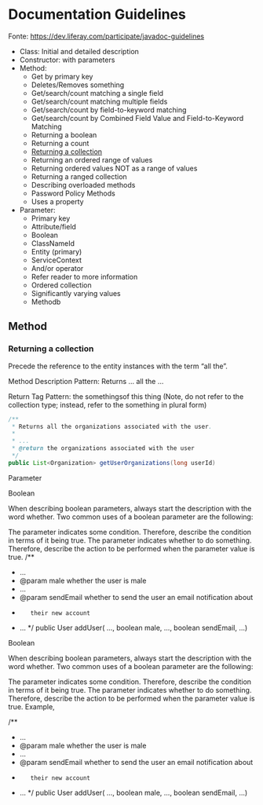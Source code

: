 # Documentation Guidelines
Fonte: https://dev.liferay.com/participate/javadoc-guidelines

- Class: Initial and detailed description
- Constructor: with parameters
- Method:
	- Get by primary key
	- Deletes/Removes something
	-  Get/search/count matching a single field
	- Get/search/count matching multiple fields
	- Get/search/count by field-to-keyword matching
	- Get/search/count by Combined Field Value and Field-to-Keyword Matching
	- Returning a boolean
	- Returning a count
	- [Returning a collection](#returning_collection)
	- Returning an ordered range of values
	- Returning ordered values NOT as a range of values
	- Returning a ranged collection
	- Describing overloaded methods
	- Password Policy Methods
	- Uses a property
- Parameter:
	- Primary key
	- Attribute/field
	- Boolean
	- ClassNameId
	- Entity (primary)
	- ServiceContext
	- And/or operator
	- Refer reader to more information
	- Ordered collection
	- Significantly varying values
	- Methodb

## Method

 
### <a name="returning_collection"></a>Returning a collection

Precede the reference to the entity instances with the term “all the”.

Method Description Pattern: Returns … all the <entities> …

Return Tag Pattern: the somethingsof this thing (Note, do not refer to the collection type; instead, refer to the something in plural form)
```java
/**
 * Returns all the organizations associated with the user.
 *
 * ...
 * @return the organizations associated with the user
 */
public List<Organization> getUserOrganizations(long userId)
```

Parameter

Boolean

When describing boolean parameters, always start the description with the word whether. Two common uses of a boolean parameter are the following:

The parameter indicates some condition. Therefore, describe the condition in terms of it being true.
The parameter indicates whether to do something. Therefore, describe the action to be performed when the parameter value is true.
/**
 * ...
 * @param male whether the user is male
 * ...
 * @param sendEmail whether to send the user an email notification about
 *        their new account
 * ...
 */
public User addUser(
			..., boolean male,
			..., boolean sendEmail,
			...)
 




Boolean

When describing boolean parameters, always start the description with the word whether. Two common uses of a boolean parameter are the following:

The parameter indicates some condition. Therefore, describe the condition in terms of it being true.
The parameter indicates whether to do something. Therefore, describe the action to be performed when the parameter value is true.
Example,

/**
 * ...
 * @param male whether the user is male
 * ...
 * @param sendEmail whether to send the user an email notification about
 *        their new account
 * ...
 */
public User addUser(
			..., boolean male,
			..., boolean sendEmail,
			...)
